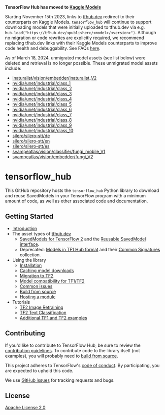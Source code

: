<!-- Copyright 2018 The TensorFlow Hub Authors. All Rights Reserved.

Licensed under the Apache License, Version 2.0 (the "License");
you may not use this file except in compliance with the License.
You may obtain a copy of the License at

    http://www.apache.org/licenses/LICENSE-2.0

Unless required by applicable law or agreed to in writing, software
distributed under the License is distributed on an "AS IS" BASIS,
WITHOUT WARRANTIES OR CONDITIONS OF ANY KIND, either express or implied.
See the License for the specific language governing permissions and
limitations under the License.
==============================================================================-->

<!--
This file is rendered on github.com/tensorflow/hub.
g3doc/_index.yaml is rendered on tensorflow.org/hub.
Both link to g3doc/overview.md and g3doc/*.md for detailed docs.
-->

**TensorFlow Hub has moved to [Kaggle Models](https://kaggle.com/models)**

Starting November 15th 2023, links to [tfhub.dev](https://tfhub.dev) redirect to
their counterparts on Kaggle Models. `tensorflow_hub` will continue to support
downloading models that were initially uploaded to tfhub.dev via e.g.
`hub.load("https://tfhub.dev/<publisher>/<model>/<version>")`. Although no
migration or code rewrites are explicitly required, we recommend replacing
tfhub.dev links with their Kaggle Models counterparts to improve code health and
debuggability. See FAQs [here](https://kaggle.com/tfhub-dev-faqs).

As of March 18, 2024, unmigrated model assets (see list below) were deleted and
retrieval is no longer possible. These unmigrated model assets include:

-   [inaturalist/vision/embedder/inaturalist_V2](https://github.com/tensorflow/tfhub.dev/tree/master/assets/docs/inaturalist/models/vision/embedder/inaturalist_V2)
-   [nvidia/unet/industrial/class_1](https://github.com/tensorflow/tfhub.dev/tree/master/assets/docs/nvidia/models/unet/industrial/class_1)
-   [nvidia/unet/industrial/class_2](https://github.com/tensorflow/tfhub.dev/tree/master/assets/docs/nvidia/models/unet/industrial/class_2)
-   [nvidia/unet/industrial/class_3](https://github.com/tensorflow/tfhub.dev/tree/master/assets/docs/nvidia/models/unet/industrial/class_3)
-   [nvidia/unet/industrial/class_4](https://github.com/tensorflow/tfhub.dev/tree/master/assets/docs/nvidia/models/unet/industrial/class_4)
-   [nvidia/unet/industrial/class_5](https://github.com/tensorflow/tfhub.dev/tree/master/assets/docs/nvidia/models/unet/industrial/class_5)
-   [nvidia/unet/industrial/class_6](https://github.com/tensorflow/tfhub.dev/tree/master/assets/docs/nvidia/models/unet/industrial/class_6)
-   [nvidia/unet/industrial/class_7](https://github.com/tensorflow/tfhub.dev/tree/master/assets/docs/nvidia/models/unet/industrial/class_7)
-   [nvidia/unet/industrial/class_8](https://github.com/tensorflow/tfhub.dev/tree/master/assets/docs/nvidia/models/unet/industrial/class_8)
-   [nvidia/unet/industrial/class_9](https://github.com/tensorflow/tfhub.dev/tree/master/assets/docs/nvidia/models/unet/industrial/class_9)
-   [nvidia/unet/industrial/class_10](https://github.com/tensorflow/tfhub.dev/tree/master/assets/docs/nvidia/models/unet/industrial/class_10)
-   [silero/silero-stt/de](https://github.com/tensorflow/tfhub.dev/tree/master/assets/docs/silero/models/silero-stt/de)
-   [silero/silero-stt/en](https://github.com/tensorflow/tfhub.dev/tree/master/assets/docs/silero/models/silero-stt/en)
-   [silero/silero-stt/es](https://github.com/tensorflow/tfhub.dev/tree/master/assets/docs/silero/models/silero-stt/es)
-   [svampeatlas/vision/classifier/fungi_mobile_V1](https://github.com/tensorflow/tfhub.dev/tree/master/assets/docs/svampeatlas/models/vision/classifier/fungi_mobile_V1)
-   [svampeatlas/vision/embedder/fungi_V2](https://github.com/tensorflow/tfhub.dev/tree/master/assets/docs/svampeatlas/models/vision/embedder/fungi_V2)

# tensorflow_hub

This GitHub repository hosts the `tensorflow_hub` Python library to download
and reuse SavedModels in your TensorFlow program with a minimum amount of code,
as well as other associated code and documentation.

## Getting Started

  * [Introduction](https://www.tensorflow.org/hub/)
  * The asset types of [tfhub.dev](https://tfhub.dev/)
      * [SavedModels for TensorFlow 2](https://github.com/tensorflow/docs/blob/master/site/en/hub/tf2_saved_model.md)
        and the [Reusable SavedModel interface](https://github.com/tensorflow/docs/blob/master/site/en/hub/reusable_saved_models.md).
      * Deprecated: [Models in TF1 Hub format](https://github.com/tensorflow/docs/blob/master/site/en/hub/tf1_hub_module.md)
        and their [Common Signatures](https://github.com/tensorflow/docs/blob/master/site/en/hub/common_signatures/index.md)
        collection.
  * Using the library
      * [Installation](https://github.com/tensorflow/docs/blob/master/site/en/hub/installation.md)
      * [Caching model downloads](https://github.com/tensorflow/docs/blob/master/site/en/hub/caching.md)
      * [Migration to TF2](https://github.com/tensorflow/docs/blob/master/site/en/hub/migration_tf2.md)
      * [Model compatibility for TF1/TF2](https://github.com/tensorflow/docs/blob/master/site/en/hub/model_compatibility.md)
      * [Common issues](https://github.com/tensorflow/docs/blob/master/site/en/hub/common_issues.md)
      * [Build from source](https://github.com/tensorflow/docs/blob/master/site/en/hub/build_from_source.md)
      * [Hosting a module](https://github.com/tensorflow/docs/blob/master/site/en/hub/hosting.md)
  * Tutorials
      * [TF2 Image Retraining](https://colab.research.google.com/github/tensorflow/docs/blob/master/site/en/hub/tutorials/tf2_image_retraining.ipynb)
      * [TF2 Text Classification](https://colab.research.google.com/github/tensorflow/docs/blob/master/site/en/hub/tutorials/tf2_text_classification.ipynb)
      * [Additional TF1 and TF2 examples](examples/README.md)


## Contributing

If you'd like to contribute to TensorFlow Hub, be sure to review the
[contribution guidelines](CONTRIBUTING.md). To contribute code to the
library itself (not examples), you will probably need to
[build from source](https://github.com/tensorflow/docs/blob/master/site/en/hub/build_from_source.md).

This project adheres to TensorFlow's
[code of conduct](https://github.com/tensorflow/tensorflow/blob/master/CODE_OF_CONDUCT.md).
By participating, you are expected to uphold this code.

We use [GitHub issues](https://github.com/tensorflow/hub/issues) for tracking
requests and bugs.


## License

[Apache License 2.0](LICENSE)
